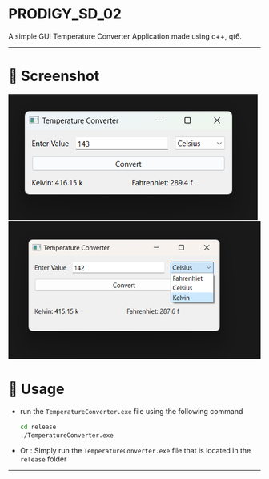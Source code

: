 # PRODIGY_SD_02
A simple GUI Temperature Converter Application made using c++, qt6.

---
# 📸 Screenshot

![temperatureconverter2](/res/tempconverter2.png) 
![temperature converter gui](/res/Temperature%20Converter.png)

# 🚀 Usage
- run the `TemperatureConverter.exe` file using the following command
    ```bash
    cd release
    ./TemperatureConverter.exe
    ```
- Or : Simply run the `TemperatureConverter.exe` file that is located in  the  `release` folder
---